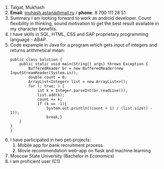 
1. Talgat, Mukhash
2. **Email**: [muhash.astana@mail.ru](muhash.astana@mail.ru) / **phone**: 8 700 111 28 51
3. Summary 
  I am looking forward to work as android developer. Count flexibility in thinking,
  sound motivation to get the best result available in my character benefits.
4. I have skills in SQL, HTML, CSS and SAP proprietary programming language - ABAP.
5. Code expample in Java for a program which gets input of integers and returns arithmetical mean:
    ```
    public class Solution {
        public static void main(String[] args) throws Exception {
            BufferedReader br = new BufferedReader(new InputStreamReader(System.in));
            double count = 0;
            ArrayList<Integer> list = new ArrayList<>();
            for (; true; ) {
                int k = Integer.parseInt(br.readLine());
                list.add(k);
                count += k;
                if (k == -1){
                    System.out.println((count + 1) / (list.size() - 1));
                    break;}
        }
    }
    }
    ```
6. I have participated in two pet-projects:
    1. Mobile app for bank recruitment process
    2. Movie recommendation web-app on flask and machine learning
7. Moscow State University (Bachelor in *Economics*)
8. I am proficient user (C1)
